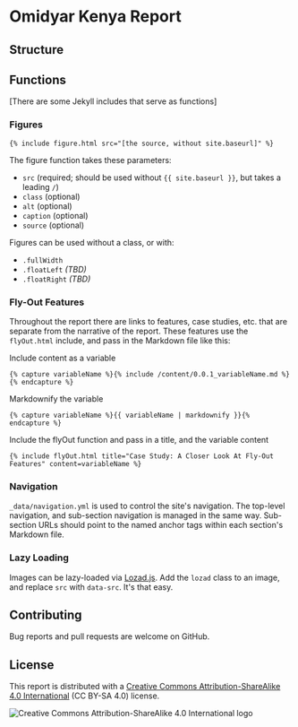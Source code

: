 # Omidyar Kenya Report

## Structure


## Functions
[There are some Jekyll includes that serve as functions]

### Figures
`{% include figure.html src="[the source, without site.baseurl]" %}`

The figure function takes these parameters:
- `src` (required; should be used without `{{ site.baseurl }}`, but takes a leading `/`)
- `class` (optional)
- `alt` (optional)
- `caption` (optional)
- `source` (optional)

Figures can be used without a class, or with:
- `.fullWidth`
- `.floatLeft` _(TBD)_
- `.floatRight` _(TBD)_

### Fly-Out Features
Throughout the report there are links to features, case studies, etc. that are separate from the narrative of the report. These features use the `flyOut.html` include, and pass in the Markdown file like this:

Include content as a variable
```
{% capture variableName %}{% include /content/0.0.1_variableName.md %}{% endcapture %}
```
Markdownify the variable
```
{% capture variableName %}{{ variableName | markdownify }}{% endcapture %}
```
Include the flyOut function and pass in a title, and the variable content
```
{% include flyOut.html title="Case Study: A Closer Look At Fly-Out Features" content=variableName %}
```

### Navigation

`_data/navigation.yml` is used to control the site's navigation. The top-level navigation, and sub-section navigation is managed in the same way. Sub-section URLs should point to the named anchor tags within each section's Markdown file.

### Lazy Loading

Images can be lazy-loaded via [Lozad.js](https://css-tricks.com/lozad-js-performant-lazy-loading-images/). Add the `lozad` class to an image, and replace `src` with `data-src`. It's that easy.

## Contributing

Bug reports and pull requests are welcome on GitHub.

## License

This report is distributed with a [Creative Commons Attribution-ShareAlike 4.0 International](https://creativecommons.org/licenses/by-sa/4.0/) (CC BY-SA 4.0) license.

![Creative Commons Attribution-ShareAlike 4.0 International logo](https://licensebuttons.net/l/by-sa/3.0/88x31.png)
